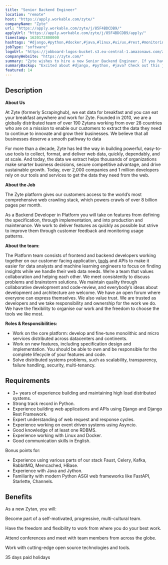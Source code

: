 ```yaml
---
title: "Senior Backend Engineer"
location: "remote"
host: "https://apply.workable.com/zyte/"
companyName: "Zyte"
url: "https://apply.workable.com/zyte/j/85F4BDCDB9/"
applyUrl: "https://apply.workable.com/zyte/j/85F4BDCDB9/apply/"
timestamp: 1620172800000
hashtags: "#django,#python,#docker,#java,#linux,#ui/ux,#rest,#monitoring,#English"
jobType: "software"
logoUrl: "https://jobboard-logos-bucket.s3.eu-central-1.amazonaws.com/zyte"
companyWebsite: "https://zyte.com/"
summary: "Zyte wishes to hire a new Senior Backend Engineer. If you have 3+ years of experience building and maintaining high load distributed systems, consider applying."
summaryBackup: "Excited about #django, #python, #java? Check out this job post!"
featured: 14
---
```


## Description

**About Us**

At Zyte (formerly Scrapinghub), we eat data for breakfast and you can eat your breakfast anywhere and work for Zyte. Founded in 2010, we are a globally distributed team of over 190 Zytans working from over 28 countries who are on a mission to enable our customers to extract the data they need to continue to innovate and grow their businesses. We believe that all businesses deserve a smooth pathway to data

For more than a decade, Zyte has led the way in building powerful, easy-to-use tools to collect, format, and deliver web data, quickly, dependably, and at scale. And today, the data we extract helps thousands of organizations make smarter business decisions, secure competitive advantage, and drive sustainable growth. Today, over 2,000 companies and 1 million developers rely on our tools and services to get the data they need from the web.

**About the Job**

The Zyte platform gives our customers access to the world’s most comprehensive web crawling stack, which powers crawls of over 8 billion pages per month.

As a Backend Developer in Platform you will take on features from defining the specification, through implementation, and into production and maintenance. We work to deliver features as quickly as possible but strive to improve them through customer feedback and monitoring usage patterns.

**About the team:**

The Platform team consists of frontend and backend developers working together on our customer facing application, [tools](https://scrapinghub.com/platform) and APIs to make it easier for data analysts and machine learning engineers to focus on finding insights while we handle their web data needs. We’re a team that values collaboration and helping each other. We meet consistently to discuss problems and brainstorm solutions. We maintain quality through collaborative development and code-review, and everybody’s ideas about development and architecture are welcome. We have an open forum where everyone can express themselves. We also value trust. We are trusted as developers and we take responsibility and ownership for the work we do. We have the flexibility to organise our work and the freedom to choose the tools we like most.

**Roles & Responsibilities:**

*   Work on the core platform: develop and fine-tune monolithic and micro services distributed across datacenters and continents.
*   Work on new features, including specification design and implementation. You should be able to own and be responsible for the complete lifecycle of your features and code.
*   Solve distributed systems problems, such as scalability, transparency, failure handling, security, multi-tenancy.

## Requirements

*   3+ years of experience building and maintaining high load distributed systems.
*   Strong track record in Python.
*   Experience building web applications and APIs using Django and Django Rest Framework.
*   Expert understanding of web request and response cycles.
*   Experience working on event driven systems using Asyncio.
*   Good knowledge of at least one RDBMS.
*   Experience working with Linux and Docker.
*   Good communication skills in English.

Bonus points for:

*   Experience using various parts of our stack Faust, Celery, Kafka, RabbitMQ, Memcached, HBase.
*   Experience with Java and Jython.
*   Familiarity with modern Python ASGI web frameworks like FastAPI, Starlette, Channels.

## Benefits

As a new Zytan, you will:

Become part of a self-motivated, progressive, multi-cultural team.

Have the freedom and flexibility to work from where you do your best work.

Attend conferences and meet with team members from across the globe.

Work with cutting-edge open source technologies and tools.

35 days paid holidays
